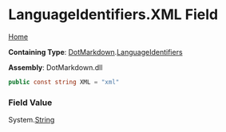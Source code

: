 # LanguageIdentifiers\.XML Field

[Home](../../../README.md)

**Containing Type**: [DotMarkdown](../../README.md)\.[LanguageIdentifiers](../README.md)

**Assembly**: DotMarkdown\.dll

```csharp
public const string XML = "xml"
```

### Field Value

System\.[String](https://docs.microsoft.com/en-us/dotnet/api/system.string)